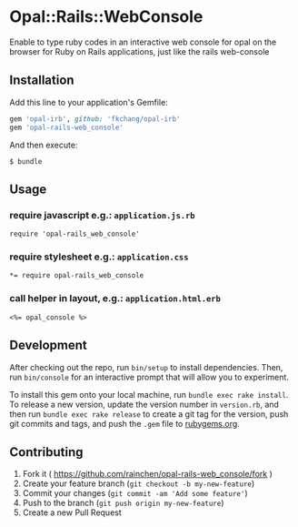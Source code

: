 # Opal::Rails::WebConsole

Enable to type ruby codes in an interactive web console for opal on the browser for Ruby on Rails applications, just like the rails web-console

## Installation

Add this line to your application's Gemfile:

```ruby
gem 'opal-irb', github: 'fkchang/opal-irb'
gem 'opal-rails-web_console'
```

And then execute:

    $ bundle

## Usage

### require javascript e.g.: `application.js.rb`

    require 'opal-rails_web_console'

### require stylesheet e.g.: `application.css`

    *= require opal-rails_web_console

### call helper in layout, e.g.: `application.html.erb`

    <%= opal_console %>

## Development

After checking out the repo, run `bin/setup` to install dependencies. Then, run `bin/console` for an interactive prompt that will allow you to experiment.

To install this gem onto your local machine, run `bundle exec rake install`. To release a new version, update the version number in `version.rb`, and then run `bundle exec rake release` to create a git tag for the version, push git commits and tags, and push the `.gem` file to [rubygems.org](https://rubygems.org).

## Contributing

1. Fork it ( https://github.com/rainchen/opal-rails-web_console/fork )
2. Create your feature branch (`git checkout -b my-new-feature`)
3. Commit your changes (`git commit -am 'Add some feature'`)
4. Push to the branch (`git push origin my-new-feature`)
5. Create a new Pull Request
